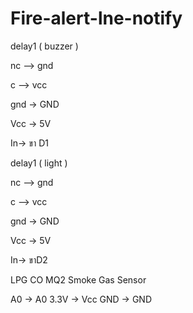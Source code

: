 # Fire-alert-lne-notify

delay1 ( buzzer )

nc --> gnd

c --> vcc

gnd -> GND

Vcc -> 5V

In-> ขา D1

delay1 ( light ) 

nc --> gnd

c --> vcc

gnd -> GND

Vcc -> 5V

In-> ขาD2

LPG CO MQ2 Smoke Gas Sensor

A0 -> A0
3.3V -> Vcc
GND -> GND
